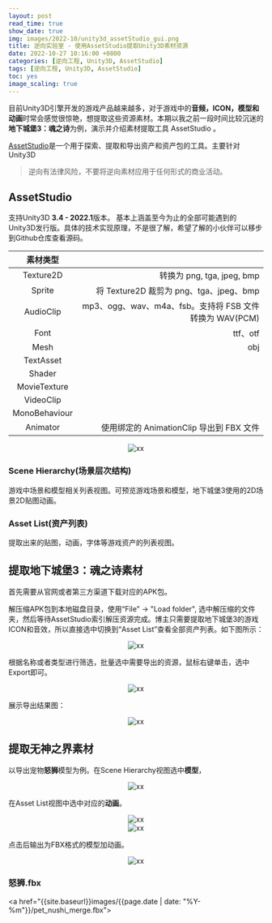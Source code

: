 ```yaml
---
layout: post
read_time: true
show_date: true
img: images/2022-10/unity3d_assetStudio_gui.png
title: 逆向实验室 - 使用AssetStudio提取Unity3D素材资源
date: 2022-10-27 10:16:00 +0800
categories: [逆向工程, Unity3D, AssetStudio]
tags: [逆向工程, Unity3D, AssetStudio]
toc: yes
image_scaling: true
---
```


目前Unity3D引擎开发的游戏产品越来越多，对于游戏中的**音频，ICON，模型和动画**时常会感觉很惊艳，想提取这些资源素材。本期以我之前一段时间比较沉迷的**地下城堡3：魂之诗**为例，演示并介绍素材提取工具 AssetStudio 。

[AssetStudio](https://github.com/Perfare/AssetStudio)是一个用于探索、提取和导出资产和资产包的工具。主要针对Unity3D

> 逆向有法律风险，不要将逆向素材应用于任何形式的商业活动。

## AssetStudio

支持Unity3D **3.4 - 2022.1**版本。 基本上涵盖至今为止的全部可能遇到的Unity3D发行版。具体的技术实现原理，不是很了解，希望了解的小伙伴可以移步到Github仓库查看源码。

|素材类型||
|:--:|--:|
|Texture2D | 转换为 png, tga, jpeg, bmp|
|Sprite|将 Texture2D 裁剪为 png、tga、jpeg、bmp|
|AudioClip|mp3、ogg、wav、m4a、fsb。支持将 FSB 文件转换为 WAV(PCM)|
|Font |ttf、otf|
|Mesh|obj|
|TextAsset||
|Shader||
|MovieTexture||
|VideoClip||
|MonoBehaviour||
|Animator |使用绑定的 AnimationClip 导出到 FBX 文件|

<div align="center"><img src="{{site.baseurl}}images/{{page.date | date: "%Y-%m"}}/unity3d_assetStudio_gui.png" alt="xx" class="image-click-scaling"/></div>

### Scene Hierarchy(场景层次结构)

游戏中场景和模型相关列表视图。可预览游戏场景和模型，地下城堡3使用的2D场景2D贴图动画。

### Asset List(资产列表)

提取出来的贴图，动画，字体等游戏资产的列表视图。

## 提取**地下城堡3：魂之诗**素材

首先需要从官网或者第三方渠道下载对应的APK包。

解压缩APK包到本地磁盘目录，使用“File” -> "Load folder", 选中解压缩的文件夹，然后等待AssetStudio索引解压资源完成。博主只需要提取地下城堡3的游戏ICON和音效，所以直接选中切换到“Asset List”查看全部资产列表。如下图所示：

<div align="center"><img src="{{site.baseurl}}images/{{page.date | date: "%Y-%m"}}/unity3d_assetstudio_dxcb3.png" alt="xx" class="image-click-scaling"/></div>

根据名称或者类型进行筛选，批量选中需要导出的资源，鼠标右键单击，选中Export即可。

<div align="center"><img src="{{site.baseurl}}images/{{page.date | date: "%Y-%m"}}/unity3d_assetstudio_dxcb3_export.png" alt="xx" class="image-click-scaling"/></div>

展示导出结果图：
<div align="center"><img src="{{site.baseurl}}images/{{page.date | date: "%Y-%m"}}/unity3d_assetstudio_dxcb3_icon.png" alt="xx" class="image-click-scaling"/></div>


## 提取**无神之界**素材

以导出宠物**怒狮**模型为例。在Scene Hierarchy视图选中**模型**，

<div align="center"><img src="{{site.baseurl}}images/{{page.date | date: "%Y-%m"}}/wszj_nushi_model.png" alt="xx" class="image-click-scaling"/></div>

在Asset List视图中选中对应的**动画**。

<div align="center"><img src="{{site.baseurl}}images/{{page.date | date: "%Y-%m"}}/wszj_nushi_model_animationclip.png" alt="xx" class="image-click-scaling"/></div>

<div align="center"><img src="{{site.baseurl}}images/{{page.date | date: "%Y-%m"}}/wszj_nushi_model_output.png" alt="xx" class="image-click-scaling"/></div>

点击后输出为FBX格式的模型加动画。

<div align="center"><img src="{{site.baseurl}}images/{{page.date | date: "%Y-%m"}}/wszj_nushi_model_output_result.png" alt="xx" class="image-click-scaling"/></div>

### 怒狮.fbx

<a href="{{site.baseurl}}images/{{page.date | date: "%Y-%m"}}/pet_nushi_merge.fbx"></a>

